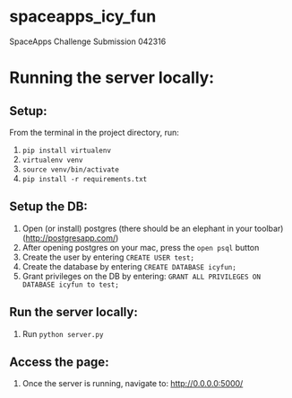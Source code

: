 # spaceapps_icy_fun
SpaceApps Challenge Submission 042316

# Running the server locally:

## Setup:

From the terminal in the project directory, run:

1. `pip install virtualenv`
2. `virtualenv venv`
3. `source venv/bin/activate`
4. `pip install -r requirements.txt`

## Setup the DB:

1. Open (or install) postgres (there should be an elephant in your toolbar) (http://postgresapp.com/)
2. After opening postgres on your mac, press the `open psql` button
3. Create the user by entering `CREATE USER test;`
5. Create the database by entering `CREATE DATABASE icyfun;`
6. Grant privileges on the DB by entering: `GRANT ALL PRIVILEGES ON DATABASE icyfun to test;`

## Run the server locally:

1. Run `python server.py`

## Access the page:

1. Once the server is running, navigate to: http://0.0.0.0:5000/

## 
